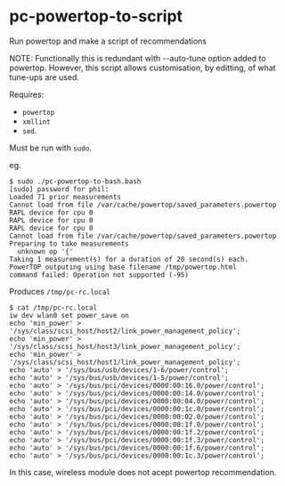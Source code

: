 # pc-powertop-to-script
Run powertop and make a script of recommendations

NOTE: Functionally this is redundant with --auto-tune option added to powertop.
      However, this script allows customisation, by editting, of what tune-ups are used.

Requires:
* ```powertop```
* ```xmllint```
* ```sed```.

Must be run with ```sudo```.

eg. 

```
$ sudo ./pc-powertop-to-bash.bash
[sudo] password for phil:
Loaded 71 prior measurements
Cannot load from file /var/cache/powertop/saved_parameters.powertop
RAPL device for cpu 0
RAPL device for cpu 0
RAPL device for cpu 0
Cannot load from file /var/cache/powertop/saved_parameters.powertop
Preparing to take measurements
  unknown op '{'
Taking 1 measurement(s) for a duration of 20 second(s) each.
PowerTOP outputing using base filename /tmp/powertop.html
command failed: Operation not supported (-95)
```

Produces ```/tmp/pc-rc.local```

```
$ cat /tmp/pc-rc.local
iw dev wlan0 set power_save on
echo 'min_power' > '/sys/class/scsi_host/host2/link_power_management_policy';
echo 'min_power' > '/sys/class/scsi_host/host3/link_power_management_policy';
echo 'min_power' > '/sys/class/scsi_host/host1/link_power_management_policy';
echo 'auto' > '/sys/bus/usb/devices/1-6/power/control';
echo 'auto' > '/sys/bus/usb/devices/1-5/power/control';
echo 'auto' > '/sys/bus/pci/devices/0000:00:16.0/power/control';
echo 'auto' > '/sys/bus/pci/devices/0000:00:14.0/power/control';
echo 'auto' > '/sys/bus/pci/devices/0000:00:04.0/power/control';
echo 'auto' > '/sys/bus/pci/devices/0000:00:1c.0/power/control';
echo 'auto' > '/sys/bus/pci/devices/0000:00:02.0/power/control';
echo 'auto' > '/sys/bus/pci/devices/0000:00:1f.0/power/control';
echo 'auto' > '/sys/bus/pci/devices/0000:00:1f.2/power/control';
echo 'auto' > '/sys/bus/pci/devices/0000:00:1f.3/power/control';
echo 'auto' > '/sys/bus/pci/devices/0000:00:1f.6/power/control';
echo 'auto' > '/sys/bus/pci/devices/0000:00:1c.3/power/control';
```

In this case, wireless module does not acept powertop recommendation.
